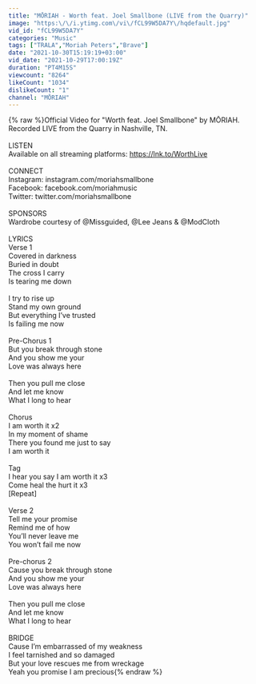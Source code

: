 ```yaml
---
title: "MŌRIAH - Worth feat. Joel Smallbone (LIVE from the Quarry)"
image: "https:\/\/i.ytimg.com\/vi\/fCL99W5DA7Y\/hqdefault.jpg"
vid_id: "fCL99W5DA7Y"
categories: "Music"
tags: ["TRALA","Moriah Peters","Brave"]
date: "2021-10-30T15:19:19+03:00"
vid_date: "2021-10-29T17:00:19Z"
duration: "PT4M15S"
viewcount: "8264"
likeCount: "1034"
dislikeCount: "1"
channel: "MŌRIAH"
---
```

{% raw %}Official Video for &quot;Worth feat. Joel Smallbone&quot; by MŌRIAH. Recorded LIVE from the Quarry in Nashville, TN.<br /><br />LISTEN<br />Available on all streaming platforms: <a rel="nofollow" target="blank" href="https://lnk.to/WorthLive">https://lnk.to/WorthLive</a><br /><br />CONNECT<br />Instagram: instagram.com/moriahsmallbone<br />Facebook: facebook.com/moriahmusic<br />Twitter: twitter.com/moriahsmallbone<br /><br />SPONSORS<br />Wardrobe courtesy of @Missguided,  @Lee Jeans  &amp; @ModCloth  <br /><br />LYRICS<br />Verse 1<br />Covered in darkness<br />Buried in doubt<br />The cross I carry<br />Is tearing me down<br /><br />I try to rise up<br />Stand my own ground<br />But everything I’ve trusted <br />Is failing me now<br /><br />Pre-Chorus 1<br />But you break through stone<br />And you show me your<br />Love was always here<br /><br />Then you pull me close<br />And let me know<br />What I long to hear<br /><br />Chorus<br />I am worth it x2<br />In my moment of shame<br />There you found me just to say<br />I am worth it<br /><br />Tag<br />I hear you say I am worth it x3<br />Come heal the hurt it x3<br />[Repeat]<br /><br />Verse 2<br />Tell me your promise<br />Remind me of how<br />You’ll never leave me<br />You won’t fail me now<br /><br />Pre-chorus 2<br />Cause you break through stone<br />And you show me your<br />Love was always here<br /><br />Then you pull me close<br />And let me know<br />What I long to hear<br /><br />BRIDGE<br />Cause I’m embarrassed of my weakness<br />I feel tarnished and so damaged<br />But your love rescues me from wreckage<br />Yeah you promise I am precious{% endraw %}
